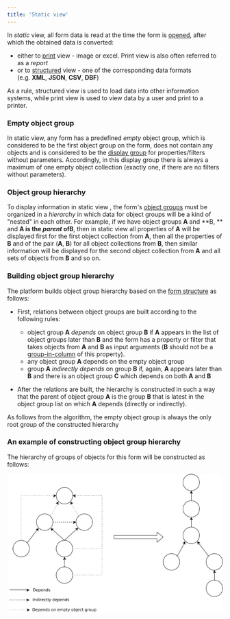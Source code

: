 ```yaml
---
title: 'Static view'
---
```


In *static* view, all form data is read at the time the form is [opened](Open_form.md), after which the obtained data is converted:

-   either to [print](Print_view.md) view - image or excel. Print view is also often referred to as a *report*
-   or to [structured](Structured_view.md) view - one of the corresponding data formats (e.g. **XML**, **JSON**, **CSV**, **DBF**)

As a rule, structured view is used to load data into other information systems, while print view is used to view data by a user and print to a printer.

### Empty object group

In static view, any form has a predefined *empty* object group, which is considered to be the first object group on the form, does not contain any objects and is considered to be the [display group](Form_structure.md#drawgroup-broken) for properties/filters without parameters. Accordingly, in this display group there is always a maximum of one empty object collection (exactly one, if there are no filters without parameters).

### Object group hierarchy

To display information in static view , the form's [object groups](Form_structure.md) must be organized in a *hierarchy* in which data for object groups will be a kind of "nested" in each other. For example, if we have object groups **A** and **B, ** and **A **is the *parent* of**B**, then in static view all properties of **A** will be displayed first for the first object collection from **A**, then all the properties of **B** and of the pair (**A**, **B**) for all object collections from **B**, then similar information will be displayed for the second object collection from **A** and all sets of objects from **B** and so on.

### Building **object group** hierarchy

The platform builds object group hierarchy based on the [form structure](Form_structure.md) as follows:

-   First, relations between object groups are built according to the following rules:
    -   object group **A** *depends* on object group **B** if **A** appears in the list of object groups later than **B** and the form has a property or filter that takes objects from **A** and **B** as input arguments (**B** should not be a [group-in-column](Form_structure.md#groupcolumns-broken) of this property).
    -   any object group **A** depends on the empty object group
    -   group **A** *indirectly depends* on group **B** if, again, **A** appears later than **B** and there is an object group **C** which depends on both **A** and **B**

-   After the relations are built, the hierarchy is constructed in such a way that the parent of object group **A** is the group **B** that is latest in the object group list on which **A** depends (directly or indirectly).

As follows from the algorithm, the empty object group is always the only root group of the constructed hierarchy

### An example of constructing ****object group**** hierarchy


The hierarchy of groups of objects for this form will be constructed as follows:

![](download/temp/svgout9040357159828641685.png)

  
